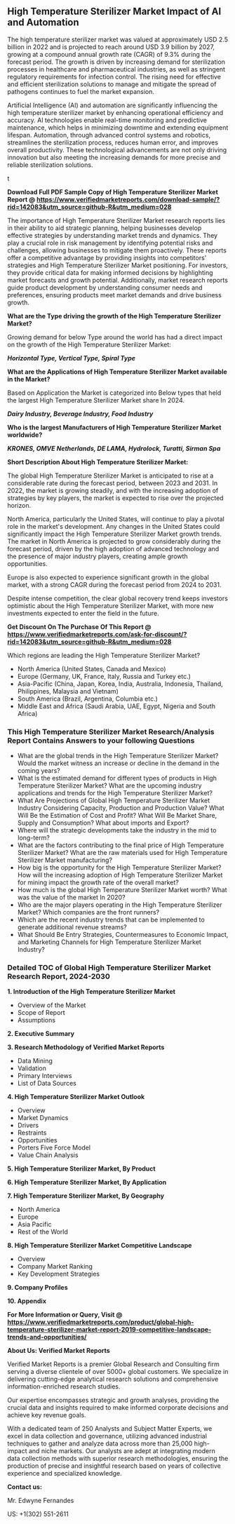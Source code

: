 <h2>High Temperature Sterilizer Market Impact of AI and Automation</h2><p>The high temperature sterilizer market was valued at approximately USD 2.5 billion in 2022 and is projected to reach around USD 3.9 billion by 2027, growing at a compound annual growth rate (CAGR) of 9.3% during the forecast period. The growth is driven by increasing demand for sterilization processes in healthcare and pharmaceutical industries, as well as stringent regulatory requirements for infection control. The rising need for effective and efficient sterilization solutions to manage and mitigate the spread of pathogens continues to fuel the market expansion.</p><p>Artificial Intelligence (AI) and automation are significantly influencing the high temperature sterilizer market by enhancing operational efficiency and accuracy. AI technologies enable real-time monitoring and predictive maintenance, which helps in minimizing downtime and extending equipment lifespan. Automation, through advanced control systems and robotics, streamlines the sterilization process, reduces human error, and improves overall productivity. These technological advancements are not only driving innovation but also meeting the increasing demands for more precise and reliable sterilization solutions.</p>t</p><p id="" class=""><strong>Download Full PDF Sample Copy of High Temperature Sterilizer Market Report @ <a href="https://www.verifiedmarketreports.com/download-sample/?rid=142083&utm_source=github-R&utm_medium=028" target="_blank">https://www.verifiedmarketreports.com/download-sample/?rid=142083&utm_source=github-R&utm_medium=028</a></strong></p><p>The importance of&nbsp;High Temperature Sterilizer Market research reports lies in their ability to aid strategic planning, helping businesses develop effective strategies by understanding market trends and dynamics. They play a crucial role in risk management by identifying potential risks and challenges, allowing businesses to mitigate them proactively. These reports offer a competitive advantage by providing insights into competitors' strategies and High Temperature Sterilizer Market positioning. For investors, they provide critical data for making informed decisions by highlighting market forecasts and growth potential. Additionally, market research reports guide product development by understanding consumer needs and preferences, ensuring products meet market demands and drive business growth.</p><p><strong>What are the&nbsp;Type driving the growth of the High Temperature Sterilizer Market?</strong></p><p id="" class="">Growing demand for below Type around the world has had a direct impact on the growth of the High Temperature Sterilizer Market:</p><em><strong>Horizontal Type, Vertical Type, Spiral Type</strong></em></p><strong>What are the&nbsp;Applications&nbsp;of High Temperature Sterilizer Market available in the Market?</strong></p><p id="" class="">Based on Application the Market is categorized into Below types that held the largest High Temperature Sterilizer Market share In 2024.</p><em><strong>Dairy Industry, Beverage Industry, Food Industry</strong></em></p><strong>Who is the largest Manufacturers of High Temperature Sterilizer Market worldwide?</strong></p><p><em><strong>KRONES, OMVE Netherlands, DE LAMA, Hydrolock, Turatti, Sirman Spa</strong></em></p><p id="" class=""><strong>Short Description About High Temperature Sterilizer Market:</strong></p><p>The global High Temperature Sterilizer Market is anticipated to rise at a considerable rate during the forecast period, between 2023 and 2031. In 2022, the market is growing steadily, and with the increasing adoption of strategies by key players, the market is expected to rise over the projected horizon.</p><p>North America, particularly the United States, will continue to play a pivotal role in the market's development. Any changes in the United States could significantly impact the High Temperature Sterilizer Market growth trends. The market in North America is projected to grow considerably during the forecast period, driven by the high adoption of advanced technology and the presence of major industry players, creating ample growth opportunities.</p><p>Europe is also expected to experience significant growth in the global market, with a strong CAGR during the forecast period from 2024 to 2031.</p><p>Despite intense competition, the clear global recovery trend keeps investors optimistic about the High Temperature Sterilizer Market, with more new investments expected to enter the field in the future.</p><p id="" class=""><strong>Get Discount On The Purchase Of This Report @ <a href="https://www.verifiedmarketreports.com/ask-for-discount/?rid=142083&utm_source=github-R&utm_medium=028" target="_blank">https://www.verifiedmarketreports.com/ask-for-discount/?rid=142083&utm_source=github-R&utm_medium=028</a></strong></p>Which regions are leading the High Temperature Sterilizer Market?</p><ul><li>North America (United States, Canada and Mexico)</li><li>Europe (Germany, UK, France, Italy, Russia and Turkey etc.)</li><li>Asia-Pacific (China, Japan, Korea, India, Australia, Indonesia, Thailand, Philippines, Malaysia and Vietnam)</li><li>South America (Brazil, Argentina, Columbia etc.)</li><li>Middle East and Africa (Saudi Arabia, UAE, Egypt, Nigeria and South Africa)</li></ul><h3 id="" class="">This High Temperature Sterilizer Market Research/Analysis Report Contains Answers to your following Questions</h3><ul><li>What are the global trends in the High Temperature Sterilizer Market? Would the market witness an increase or decline in the demand in the coming years?</li><li>What is the estimated demand for different types of products in High Temperature Sterilizer Market? What are the upcoming industry applications and trends for the High Temperature Sterilizer Market?</li><li>What Are Projections of Global High Temperature Sterilizer Market Industry Considering Capacity, Production and Production Value? What Will Be the Estimation of Cost and Profit? What Will Be Market Share, Supply and Consumption? What about imports and Export?</li><li>Where will the strategic developments take the industry in the mid to long-term?</li><li>What are the factors contributing to the final price of High Temperature Sterilizer Market? What are the raw materials used for High Temperature Sterilizer Market manufacturing?</li><li>How big is the opportunity for the High Temperature Sterilizer Market? How will the increasing adoption of High Temperature Sterilizer Market for mining impact the growth rate of the overall market?</li><li>How much is the global High Temperature Sterilizer Market worth? What was the value of the market In 2020?</li><li>Who are the major players operating in the High Temperature Sterilizer Market? Which companies are the front runners?</li><li>Which are the recent industry trends that can be implemented to generate additional revenue streams?</li><li>What Should Be Entry Strategies, Countermeasures to Economic Impact, and Marketing Channels for High Temperature Sterilizer Market Industry?</li></ul><h3 id="" class="">Detailed TOC of Global High Temperature Sterilizer Market Research Report, 2024-2030</h3><p id="" class=""><strong>1. Introduction of the High Temperature Sterilizer Market</strong></p><ul><li>Overview of the Market</li><li>Scope of Report</li><li>Assumptions</li></ul><p id="" class=""><strong>2. Executive Summary</strong></p><p id="" class=""><strong>3. Research Methodology of Verified Market Reports</strong></p><ul><li>Data Mining</li><li>Validation</li><li>Primary Interviews</li><li>List of Data Sources</li></ul><p id="" class=""><strong>4. High Temperature Sterilizer Market Outlook</strong></p><ul><li>Overview</li><li>Market Dynamics</li><li>Drivers</li><li>Restraints</li><li>Opportunities</li><li>Porters Five Force Model</li><li>Value Chain Analysis</li></ul><p id="" class=""><strong>5. High Temperature Sterilizer Market, By Product</strong></p><p id="" class=""><strong>6. High Temperature Sterilizer Market, By Application</strong></p><p id="" class=""><strong>7. High Temperature Sterilizer Market, By Geography</strong></p><ul><li>North America</li><li>Europe</li><li>Asia Pacific</li><li>Rest of the World</li></ul><p id="" class=""><strong>8. High Temperature Sterilizer Market Competitive Landscape</strong></p><ul><li>Overview</li><li>Company Market Ranking</li><li>Key Development Strategies</li></ul><p id="" class=""><strong>9. Company Profiles</strong></p><p id="" class=""><strong>10. Appendix</strong></p><p id="" class=""><strong>For More Information or Query, Visit @ <a href="https://www.verifiedmarketreports.com/product/global-high-temperature-sterilizer-market-report-2019-competitive-landscape-trends-and-opportunities/" target="_blank">https://www.verifiedmarketreports.com/product/global-high-temperature-sterilizer-market-report-2019-competitive-landscape-trends-and-opportunities/</a></strong></p><p id="" class=""><strong>About Us: Verified Market Reports</strong></p><p id="" class="">Verified Market Reports is a premier Global Research and Consulting firm serving a diverse clientele of over 5000+ global customers. We specialize in delivering cutting-edge analytical research solutions and comprehensive information-enriched research studies.</p><p id="" class="">Our expertise encompasses strategic and growth analyses, providing the crucial data and insights required to make informed corporate decisions and achieve key revenue goals.</p><p id="" class="">With a dedicated team of 250 Analysts and Subject Matter Experts, we excel in data collection and governance, utilizing advanced industrial techniques to gather and analyze data across more than 25,000 high-impact and niche markets. Our analysts are adept at integrating modern data collection methods with superior research methodologies, ensuring the production of precise and insightful research based on years of collective experience and specialized knowledge.</p><p id="" class=""><strong>Contact us:</strong></p><p id="" class="">Mr. Edwyne Fernandes</p><p id="" class="">US: +1(302) 551-2611</p>